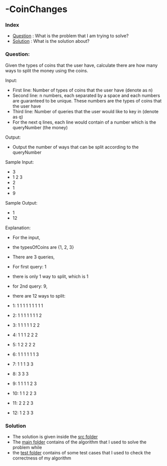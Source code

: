 # -CoinChanges

### Index
* [Question](README.md#question) : What is the problem that I am trying to solve?
* [Solution](README.md#solution) : What is the solution about?

### Question: 

Given the types of coins that the user have, calculate there are how many ways to split the money using the coins.

Input: 
* First line: Number of types of coins that the user have (denote as n)
* Second line: n numbers, each separated by a space and each numbers are guaranteed to be unique. These numbers are the types of coins that the user have
* Third line: Number of queries that the user would like to key in (denote as q)
* For the next q lines, each line would contain of a number which is the queryNumber (the money)

Output:
* Output the number of ways that can be split according to the queryNumber

Sample Input:
* 3
* 1 2 3
* 2
* 1
* 9

Sample Output:
* 1
* 12


Explanation: 
* For the input,
* the typesOfCoins are {1, 2, 3}

* There are 3 queries,
* For first query: 1
* there is only 1 way to split, which is 1

* for 2nd query: 9,
* there are 12 ways to split:
* 1: 1 1 1 1 1 1 1 1 1
* 2: 1 1 1 1 1 1 1 2
* 3: 1 1 1 1 1 2 2
* 4: 1 1 1 2 2 2
* 5: 1 2 2 2 2
* 6: 1 1 1 1 1 1 3
* 7: 1 1 1 3 3
* 8: 3 3 3 
* 9: 1 1 1 1 2 3
* 10: 1 1 2 2 3
* 11: 2 2 2 3
* 12: 1 2 3 3

### Solution
* The solution is given inside the [src folder](https://github.com/chanjunweimy/-CoinChanges/tree/master/src)
* The [main folder](https://github.com/chanjunweimy/-CoinChanges/tree/master/src/main) contains of the algorithm that I used to solve the problem while
* the [test folder](https://github.com/chanjunweimy/-CoinChanges/tree/master/src/test) contains of some test cases that I used to check the correctness of my algorithm
